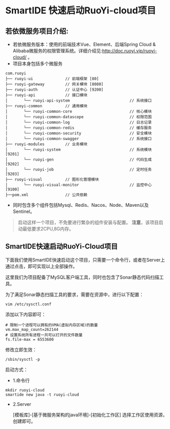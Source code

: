 # SmartIDE 快速启动RuoYi-cloud项目
## 若依微服务项目介绍:
- 若依微服务版本：使用的前端技术Vue、Element、后端Spring Cloud & Alibaba微服务的权限管理系统。详细介绍见:http://doc.ruoyi.vip/ruoyi-cloud/ 。
- 项目本身包括多个微服务
```
com.ruoyi     
├── ruoyi-ui              // 前端框架 [80]
├── ruoyi-gateway         // 网关模块 [8080]
├── ruoyi-auth            // 认证中心 [9200]
├── ruoyi-api             // 接口模块
│       └── ruoyi-api-system                          // 系统接口
├── ruoyi-common          // 通用模块
│       └── ruoyi-common-core                         // 核心模块
│       └── ruoyi-common-datascope                    // 权限范围
│       └── ruoyi-common-log                          // 日志记录
│       └── ruoyi-common-redis                        // 缓存服务
│       └── ruoyi-common-security                     // 安全模块
│       └── ruoyi-common-swagger                      // 系统接口
├── ruoyi-modules         // 业务模块
│       └── ruoyi-system                              // 系统模块 [9201]
│       └── ruoyi-gen                                 // 代码生成 [9202]
│       └── ruoyi-job                                 // 定时任务 [9203]
├── ruoyi-visual          // 图形化管理模块
│       └── ruoyi-visual-monitor                      // 监控中心 [9100]
├──pom.xml                // 公共依赖
```
- 同时包含多个组件包括Mysql、Redis、Nacos、Node、Maven以及Sentinel。

> 启动这样一个项目，不免要进行繁杂的组件安装与配置。
> **注意**，该项目启动最低要求2CPU,8G内存。
## SmartIDE快速启动RuoYi-Cloud项目
下面我们使用SmartIDE快速启动这个项目，只需要一个命令行，或者在Server上通过点击，即可实现以上全部操作。

这里我们为项目配备了MySQL客户端工具，同时也包含了Sonar静态代码扫描工具。

为了满足Sonar静态扫描工具的要求，需要在资源中，进行以下配置：
```shell
vim /etc/sysctl.conf
```
添加以下内容即可：
```shell
# 限制一个进程可以拥有的VMA(虚拟内存区域)的数量
vm.max_map_count=262144
# 设置系统所有进程一共可以打开的文件数量
fs.file-max = 6553600
```
修改立即生效：
```shell
/sbin/sysctl -p
```
启动方式：
- 1.命令行
```shell
mkdir ruoyi-cloud
smartide new java -t ruoyi-cloud
```
- 2.Server

  [模板库]-[基于微服务架构的java环境]-[初始化工作区] 选择工作区使用资源，创建即可。
